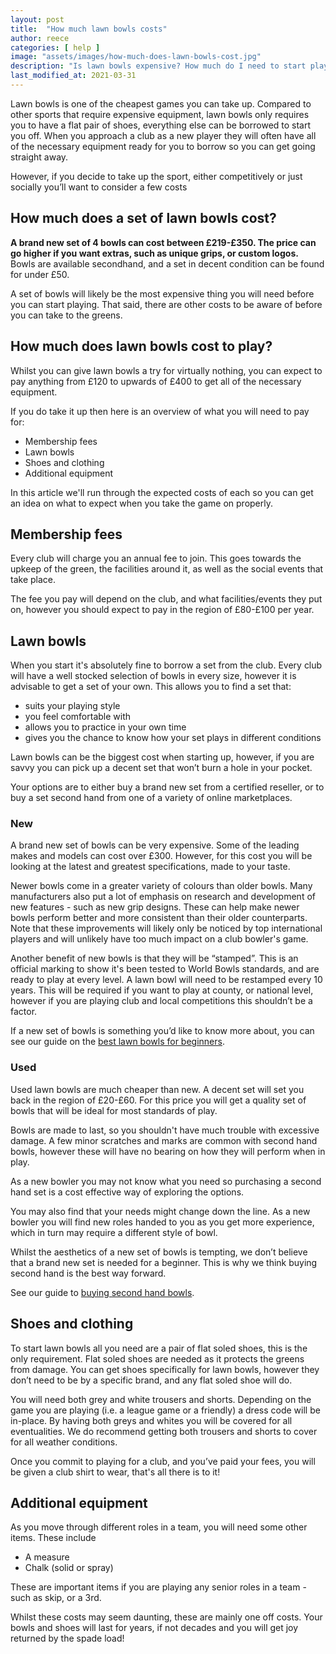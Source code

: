```yaml
---
layout: post
title:  "How much lawn bowls costs"
author: reece
categories: [ help ]
image: "assets/images/how-much-does-lawn-bowls-cost.jpg"
description: "Is lawn bowls expensive? How much do I need to start playing lawn bowls? This cost guide will tell you how much you will need as a beginner"
last_modified_at: 2021-03-31
---
```


Lawn bowls is one of the cheapest games you can take up. Compared to other sports that require expensive equipment, lawn bowls only requires you to have a flat pair of shoes, everything else can be borrowed to start you off. When you approach a club as a new player they will often have all of the necessary equipment ready for you to borrow so you can get going straight away.

However, if you decide to take up the sport, either competitively or just socially you’ll want to consider a few costs

## How much does a set of lawn bowls cost?

**A brand new set of 4 bowls can cost between £219-£350. The price can go higher if you want extras, such as unique grips, or custom logos.** Bowls are available secondhand, and a set in decent condition can be found for under £50.

A set of bowls will likely be the most expensive thing you will need before you can start playing. That said, there are other costs to be aware of before you can take to the greens.

## How much does lawn bowls cost to play?

Whilst you can give lawn bowls a try for virtually nothing, you can expect to pay anything from £120 to upwards of £400 to get all of the necessary equipment.

If you do take it up then here is an overview of what you will need to pay for:

* Membership fees
* Lawn bowls
* Shoes and clothing
* Additional equipment

In this article we'll run through the expected costs of each so you can get an idea on what to expect when you take the game on properly.

## Membership fees

Every club will charge you an annual fee to join. This goes towards the upkeep of the green, the facilities around it, as well as the social events that take place.

The fee you pay will depend on the club, and what facilities/events they put on, however you should expect to pay in the region of £80-£100 per year.

## Lawn bowls

When you start it's absolutely fine to borrow a set from the club. Every club will have a well stocked selection of bowls in every size, however it is advisable to get a set of your own. This allows you to find a set that:

* suits your playing style 
* you feel comfortable with
* allows you to practice in your own time
* gives you the chance to know how your set plays in different conditions

Lawn bowls can be the biggest cost when starting up, however, if you are savvy you can pick up a decent set that won’t burn a hole in your pocket.

Your options are to either buy a brand new set from a certified reseller, or to buy a set second hand from one of a variety of online marketplaces.

### New

A brand new set of bowls can be very expensive. Some of the leading makes and models can cost over £300. However, for this cost you will be looking at the latest and greatest specifications, made to your taste.

Newer bowls come in a greater variety of colours than older bowls. Many manufacturers also put a lot of emphasis on research and development of new features - such as new grip designs. These can help make newer bowls perform better and more consistent than their older counterparts. Note that these improvements will likely only be noticed by top international players and will unlikely have too much impact on a club bowler's game.

Another benefit of new bowls is that they will be “stamped”. This is an official marking to show it's been tested to World Bowls standards, and are ready to play at every level. A lawn bowl will need to be restamped every 10 years. This will be required if you want to play at county, or national level, however if you are playing club and local competitions this shouldn’t be a factor.

If a new set of bowls is something you’d like to know more about, you can see our guide on the <a href="https://www.jackhighbowls.com/guide/best-lawn-bowls-for-beginners">best lawn bowls for beginners</a>.

### Used

Used lawn bowls are much cheaper than new. A decent set will set you back in the region of £20-£60. For this price you will get a quality set of bowls that will be ideal for most standards of play.

Bowls are made to last, so you shouldn't have much trouble with excessive damage. A few minor scratches and marks are common with second hand bowls, however these will have no bearing on how they will perform when in play.

As a new bowler you may not know what you need so purchasing a second hand set is a cost effective way of exploring the options. 

You may also find that your needs might change down the line. As a new bowler you will find new roles handed to you as you get more experience, which in turn may require a different style of bowl.

Whilst the aesthetics of a new set of bowls is tempting, we don’t believe that a brand new set is needed for a beginner. This is why we think buying second hand is the best way forward.

See our guide to <a href="https://www.jackhighbowls.com/guide/second-hand-and-pre-loved-lawn-bowls">buying second hand bowls</a>.

## Shoes and clothing

To start lawn bowls all you need are a pair of flat soled shoes, this is the only requirement. Flat soled shoes are needed as it protects the greens from damage. You can get shoes specifically for lawn bowls, however they don’t need to be by a specific brand, and any flat soled shoe will do.

You will need both grey and white trousers and shorts. Depending on the game you are playing (i.e. a league game or a friendly) a dress code will be in-place. By having both greys and whites you will be covered for all eventualities. We do recommend getting both trousers and shorts to cover for all weather conditions.

Once you commit to playing for a club, and you’ve paid your fees, you will be given a club shirt to wear, that's all there is to it!

## Additional equipment

As you move through different roles in a team, you will need some other items. These include

* A measure
* Chalk (solid or spray)

These are important items if you are playing any senior roles in a team - such as skip, or a 3rd.

Whilst these costs may seem daunting, these are mainly one off costs. Your bowls and shoes will last for years, if not decades and you will get joy returned by the spade load!
